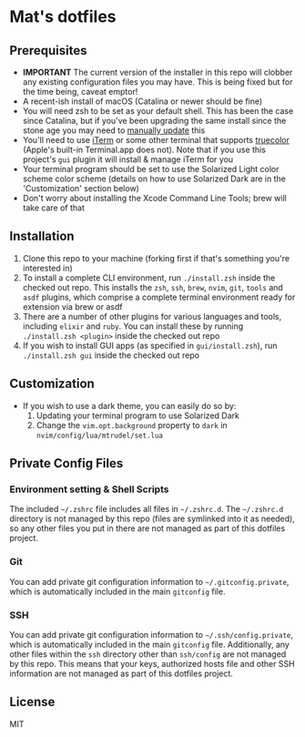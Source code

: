 # Mat's dotfiles

## Prerequisites

* **IMPORTANT** The current version of the installer in this repo will clobber
  any existing configuration files you may have. This is being fixed but for the
  time being, caveat emptor!
* A recent-ish install of macOS (Catalina or newer should be fine)
* You will need zsh to be set as your default shell. This has been the case
  since Catalina, but if you've been upgrading the same install since the stone
  age you may need to [manually update](https://support.apple.com/en-ca/HT208050) this
* You'll need to use [iTerm](https://iterm2.com) or some other terminal that supports
  [truecolor](https://github.com//termstandard/colors) (Apple's built-in
  Terminal.app does not). Note that if you use this project's `gui` plugin it
  will install & manage iTerm for you
* Your terminal program should be set to use the Solarized Light color scheme
  color scheme (details on how to use Solarized Dark are in the 'Customization'
  section below)
* Don't worry about installing the Xcode Command Line Tools; brew will take care
  of that

## Installation

1. Clone this repo to your machine (forking first if that's something you're
   interested in)
2. To install a complete CLI environment, run `./install.zsh` inside the checked
   out repo. This installs the `zsh`, `ssh`, `brew`, `nvim`, `git`, `tools` and
   `asdf` plugins, which comprise a complete terminal environment ready for
   extension via brew or asdf
3. There are a number of other plugins for various languages and tools,
   including `elixir` and `ruby`. You can install these by running
   `./install.zsh <plugin>` inside the checked out repo
4. If you wish to install GUI apps (as specified in `gui/install.zsh`), run
   `./install.zsh gui` inside the checked out repo

## Customization

* If you wish to use a dark theme, you can easily do so by:
    1. Updating your terminal program to use Solarized Dark
    2. Change the `vim.opt.background` property to `dark` in
       `nvim/config/lua/mtrudel/set.lua`

## Private Config Files

### Environment setting & Shell Scripts

The included `~/.zshrc` file includes all files in `~/.zshrc.d`. The
`~/.zshrc.d` directory is not managed by this repo (files are symlinked into it
as needed), so any other files you put in there are not managed as part of this
dotfiles project.

### Git 

You can add private git configuration information to `~/.gitconfig.private`,
which is automatically included in the main `gitconfig` file.

### SSH 

You can add private git configuration information to `~/.ssh/config.private`,
which is automatically included in the main `gitconfig` file. Additionally, any
other files within the `ssh` directory other than `ssh/config` are not managed
by this repo. This means that your keys, authorized hosts file and other SSH
information are not managed as part of this dotfiles project.

## License

MIT
